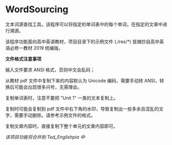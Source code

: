 # WordSourcing
文本词源查找工具。该程序可以将指定的单词表中的每个单词，在指定的文章中进行溯源。

该程序功能面向高中英语教材，项目目录下的示例文件 (./res/*) 皆摘抄自高中英语必修一教材 2019 统编版。

**文件格式注意事项**

输入文件要求 ANSI 格式，否则中文会乱码；

从教材 pdf 文件中复制下来的内容默认为 Unicode 编码，需要手动转 ANSI，转换后可能会出现很多问号，无需理会。

复制单词表时，注意不要把 "Unit 1" 一类的文本复制上。

复制时可能会复制到 pdf 文件中右下角的水印，导致复制出一些多余且混乱的文字，需要手动删除。请参考示例文件的格式。

复制文章内容时，直接复制下整个单元的文章内容即可。

*该项目功能将合并到 Ted_Englishpia 中*
